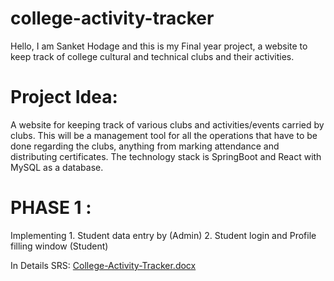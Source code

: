 # college-activity-tracker
Hello, I am Sanket Hodage and this is my Final year project, a website to keep track of college cultural and technical clubs and their activities.

# Project Idea: 
A website for keeping track of various clubs and activities/events carried by clubs. This will be a management tool for all the operations that have to be done regarding the clubs, anything from marking attendance and distributing certificates. The technology stack is SpringBoot and React with MySQL as a database.

# PHASE 1 :
Implementing 1. Student data entry by (Admin) 2. Student login and Profile filling window (Student)

In Details SRS:
[College-Activity-Tracker.docx](https://github.com/GhostSanket14/college-activity-tracker/files/13434961/College-Activity-Tracker.docx)
